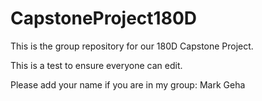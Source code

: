 # CapstoneProject180D
This is the group repository for our 180D Capstone Project.

This is a test to ensure everyone can edit.

Please add your name if you are in my group:
Mark Geha
